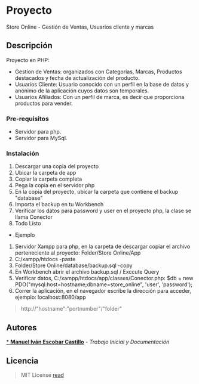 # Proyecto

Store Online - Gestión de Ventas, Usuarios cliente y marcas

## Descripción

Proyecto en PHP:
  - Gestion de Ventas: organizados con Categorias, Marcas, Productos destacados y fecha de actualización del producto.
  - Usuarios Cliente: Usuario conocido con un perfil en la base de datos y anónimo de la aplicación cuyos datos son temporales.
  - Usuarios Afiliados: Con un perfil de marca, es decir que proporciona productos para vender.

### Pre-requisitos

- Servidor para php.
- Servidor para MySql.

### Instalación

1. Descargar una copia del proyecto
2. Ubicar la carpeta de app
3. Copiar la carpeta completa
4. Pega la copia en el servidor php
5. En la copia del proyecto, ubicar la carpeta que contiene el backup "database"
6. Importa el backup en tu Workbench
7. Verificar los datos para password y user en el proyecto php, la clase se llama Conector
8. Todo Listo

- Ejemplo

1. Servidor Xampp para php, en la carpeta de descargar copiar el archivo perteneciente al proyecto: Folder/Store Online/App
2. C:/xampp/htdocs -paste
3. Folder/Store Online/database/backup.sql -copy
4. En Workbench abrir el archivo backup.sql / Exccute Query
5. Verificar datos, C:/xampp/htdocs/app/classes/Conector.php: $db = new PDO("mysql:host=hostname;dbname=store_online", 'user', 'password');
6. Correr la aplicación, en el navegador escribe la dirección para acceder, ejemplo: localhost:8080/app

> http://"hostname":"portnumber"/"folder"

## Autores

[* **Manuel Iván Escobar Castillo**](https://github.com/mieco7832) - *Trabajo Inicial y Documentación*

## Licencia
> MIT License [read](https://github.com/mieco7832/Store-Online/blob/feature/Copyright%20MIT)
